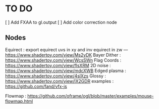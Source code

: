 # TO DO
[ ] Add FXAA to gl.output
[ ] Add color correction node


## Nodes
Equirect : export equirect uvs in xy and inv equirect in zw — https://www.shadertoy.com/view/Ms2yDK
Bayer Dither : https://www.shadertoy.com/view/WcsSWn 
Flag Coords : https://www.shadertoy.com/view/flsXRM
2D noise : https://www.shadertoy.com/view/mdcXWB
Edged plasma : https://www.shadertoy.com/view/4slXzs
Glossy : https://www.shadertoy.com/view/lX2GDR
examples : https://github.com/fand/vfx-js

Flowmap : https://github.com/oframe/ogl/blob/master/examples/mouse-flowmap.html